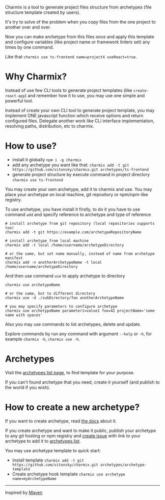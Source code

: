 Charmix is a tool to generate project files structure from archetypes (file structure template created by users).

It's try to solve of the problem when you copy files from the one project to another over and over.

Now you can make archetype from this files once and apply this template and configure variables (like project name or framework linters set) any times by one command.

Like that `charmix use ts-frontend name=projectX useReact=true`.

# Why Charmix?

Instead of use few CLI tools to generate project templates (like `create-react-app`) and remember how it to use, you may use one simple and powerful tool.

Instead of create your own CLI tool to generate project template, you may implement ONE javascript function which receive options and return configured files. Delegate another work like CLI interface implementation, resolving paths, distribution, etc to charmix.

# How to use?

- install it globally `npm i -g charmix`
- add any archetype you want like that:
  `charmix add -t git https://github.com/vitonsky/charmix.git archetypes/ts-frontend`
- generate project structure by execute command in project directory
  `charmix use ts-frontend`

You may create your own archetype, add it to charmix and use. You may place your archetype on local machine, git repository or npm/npm-like registry.

To use archetype, you have install it firstly, to do it you have to use command `add` and specify reference to archetype and type of reference

```
# install archetype from git repository (local repositories supports too)
charmix add -t git https://example.com/archetypeRepositoryName

# install archetype from local machine
charmix add -t local /home/username/archetypeDirectory

# or the same, but set name manually, instead of name from archetype manifest
charmix add -n anotherArchetypeName -t local /home/username/archetypeDirectory
```

And then use command `use` to apply archetype to directory

```
charmix use archetypeName

# or the same, but to different directory
charmix use -d ./subDirectory/foo anotherArchetypeName

# you may specify parameters to configure archetype
charmix use archetypeName parameter1=value1 foo=42 projectName='some name with spaces'
```

Also you may use commands to list archetypes, delete and update.

Explore commands by run any command with argument `--help` or `-h`, for example `charmix -h`, `charmix use -h`.

# Archetypes

Visit the [archetypes list page][archetypeslist], to find template for your purpose.

If you can't found archetype that you need, create it yourself (and publish to the world if you wish).

# How to create a new archetype?

If you want to create archetype, read [the docs](./docs/ArchetypeAPI.md) about it.

If you create archetype and want to make it public, publish your archetype to any git hosting or npm registry and [create issue](https://github.com/vitonsky/charmix/issues/new) with link to your archetype to add it to [archetypes list][archetypeslist].

You may use archetype template to quick start:

- Install template `charmix add -t git https://github.com/vitonsky/charmix.git archetypes/archetype-template`
- Create archetype hook template `charmix use archetype name=myArchetypeName`

---

Inspired by [Maven](https://maven.apache.org/archetype/index.html)

[archetypeslist]: ./docs/Archetypes.md
